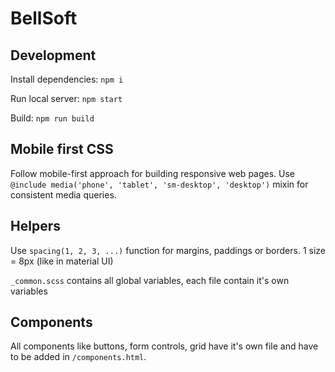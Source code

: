 # BellSoft

## Development

Install dependencies:
`npm i`

Run local server:
`npm start`

Build:
`npm run build`

## Mobile first CSS

Follow mobile-first approach for building responsive web pages.
Use `@include media('phone', 'tablet', 'sm-desktop', 'desktop')` mixin for consistent media queries.

## Helpers

Use `spacing(1, 2, 3, ...)` function for margins, paddings or borders.
1 size = 8px (like in material UI)

`_common.scss` contains all global variables, each file contain it's own variables

## Components

All components like buttons, form controls, grid have it's own file and have to be added in `/components.html`.
